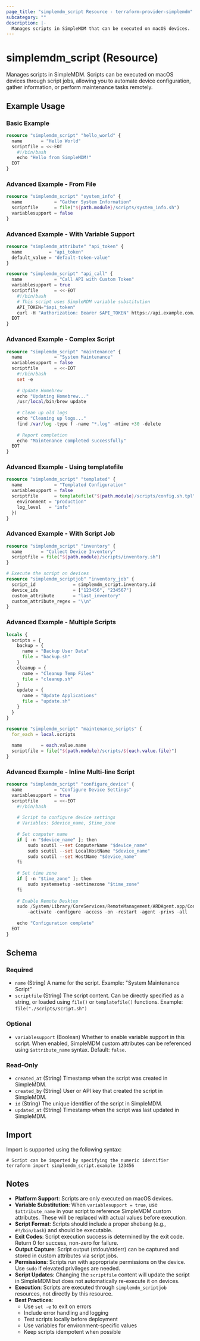 ```yaml
---
page_title: "simplemdm_script Resource - terraform-provider-simplemdm"
subcategory: ""
description: |-
  Manages scripts in SimpleMDM that can be executed on macOS devices.
---
```


# simplemdm_script (Resource)

Manages scripts in SimpleMDM. Scripts can be executed on macOS devices through script jobs, allowing you to automate device configuration, gather information, or perform maintenance tasks remotely.

## Example Usage

### Basic Example

```terraform
resource "simplemdm_script" "hello_world" {
  name       = "Hello World"
  scriptfile = <<-EOT
    #!/bin/bash
    echo "Hello from SimpleMDM!"
  EOT
}
```

### Advanced Example - From File

```terraform
resource "simplemdm_script" "system_info" {
  name            = "Gather System Information"
  scriptfile      = file("${path.module}/scripts/system_info.sh")
  variablesupport = false
}
```

### Advanced Example - With Variable Support

```terraform
resource "simplemdm_attribute" "api_token" {
  name          = "api_token"
  default_value = "default-token-value"
}

resource "simplemdm_script" "api_call" {
  name            = "Call API with Custom Token"
  variablesupport = true
  scriptfile      = <<-EOT
    #!/bin/bash
    # This script uses SimpleMDM variable substitution
    API_TOKEN="$api_token"
    curl -H "Authorization: Bearer $API_TOKEN" https://api.example.com/status
  EOT
}
```

### Advanced Example - Complex Script

```terraform
resource "simplemdm_script" "maintenance" {
  name            = "System Maintenance"
  variablesupport = false
  scriptfile      = <<-EOT
    #!/bin/bash
    set -e
    
    # Update Homebrew
    echo "Updating Homebrew..."
    /usr/local/bin/brew update
    
    # Clean up old logs
    echo "Cleaning up logs..."
    find /var/log -type f -name "*.log" -mtime +30 -delete
    
    # Report completion
    echo "Maintenance completed successfully"
  EOT
}
```

### Advanced Example - Using templatefile

```terraform
resource "simplemdm_script" "templated" {
  name            = "Templated Configuration"
  variablesupport = false
  scriptfile      = templatefile("${path.module}/scripts/config.sh.tpl", {
    environment = "production"
    log_level   = "info"
  })
}
```

### Advanced Example - With Script Job

```terraform
resource "simplemdm_script" "inventory" {
  name       = "Collect Device Inventory"
  scriptfile = file("${path.module}/scripts/inventory.sh")
}

# Execute the script on devices
resource "simplemdm_scriptjob" "inventory_job" {
  script_id              = simplemdm_script.inventory.id
  device_ids             = ["123456", "234567"]
  custom_attribute       = "last_inventory"
  custom_attribute_regex = "\\n"
}
```

### Advanced Example - Multiple Scripts

```terraform
locals {
  scripts = {
    backup = {
      name = "Backup User Data"
      file = "backup.sh"
    }
    cleanup = {
      name = "Cleanup Temp Files"
      file = "cleanup.sh"
    }
    update = {
      name = "Update Applications"
      file = "update.sh"
    }
  }
}

resource "simplemdm_script" "maintenance_scripts" {
  for_each = local.scripts
  
  name       = each.value.name
  scriptfile = file("${path.module}/scripts/${each.value.file}")
}
```

### Advanced Example - Inline Multi-line Script

```terraform
resource "simplemdm_script" "configure_device" {
  name            = "Configure Device Settings"
  variablesupport = true
  scriptfile      = <<-EOT
    #!/bin/bash
    
    # Script to configure device settings
    # Variables: $device_name, $time_zone
    
    # Set computer name
    if [ -n "$device_name" ]; then
        sudo scutil --set ComputerName "$device_name"
        sudo scutil --set LocalHostName "$device_name"
        sudo scutil --set HostName "$device_name"
    fi
    
    # Set time zone
    if [ -n "$time_zone" ]; then
        sudo systemsetup -settimezone "$time_zone"
    fi
    
    # Enable Remote Desktop
    sudo /System/Library/CoreServices/RemoteManagement/ARDAgent.app/Contents/Resources/kickstart \
        -activate -configure -access -on -restart -agent -privs -all
    
    echo "Configuration complete"
  EOT
}
```

<!-- schema generated by tfplugindocs -->
## Schema

### Required

- `name` (String) A name for the script. Example: "System Maintenance Script"
- `scriptfile` (String) The script content. Can be directly specified as a string, or loaded using `file()` or `templatefile()` functions. Example: `file("./scripts/script.sh")`

### Optional

- `variablesupport` (Boolean) Whether to enable variable support in this script. When enabled, SimpleMDM custom attributes can be referenced using `$attribute_name` syntax. Default: `false`.

### Read-Only

- `created_at` (String) Timestamp when the script was created in SimpleMDM.
- `created_by` (String) User or API key that created the script in SimpleMDM.
- `id` (String) The unique identifier of the script in SimpleMDM.
- `updated_at` (String) Timestamp when the script was last updated in SimpleMDM.

## Import

Import is supported using the following syntax:

```shell
# Script can be imported by specifying the numeric identifier
terraform import simplemdm_script.example 123456
```

## Notes

- **Platform Support**: Scripts are only executed on macOS devices.
- **Variable Substitution**: When `variablesupport = true`, use `$attribute_name` in your script to reference SimpleMDM custom attributes. These will be replaced with actual values before execution.
- **Script Format**: Scripts should include a proper shebang (e.g., `#!/bin/bash`) and should be executable.
- **Exit Codes**: Script execution success is determined by the exit code. Return 0 for success, non-zero for failure.
- **Output Capture**: Script output (stdout/stderr) can be captured and stored in custom attributes via script jobs.
- **Permissions**: Scripts run with appropriate permissions on the device. Use `sudo` if elevated privileges are needed.
- **Script Updates**: Changing the `scriptfile` content will update the script in SimpleMDM but does not automatically re-execute it on devices.
- **Execution**: Scripts are executed through `simplemdm_scriptjob` resources, not directly by this resource.
- **Best Practices**:
  - Use `set -e` to exit on errors
  - Include error handling and logging
  - Test scripts locally before deployment
  - Use variables for environment-specific values
  - Keep scripts idempotent when possible